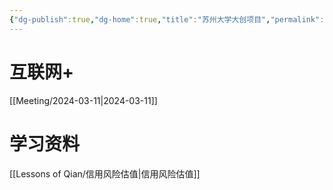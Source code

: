 ```yaml
---
{"dg-publish":true,"dg-home":true,"title":"苏州大学大创项目","permalink":"//","tags":["gardenEntry"],"dgPassFrontmatter":true}
---
```


# 互联网+
[[Meeting/2024-03-11\|2024-03-11]]

# 学习资料

[[Lessons of Qian/信用风险估值\|信用风险估值]]

